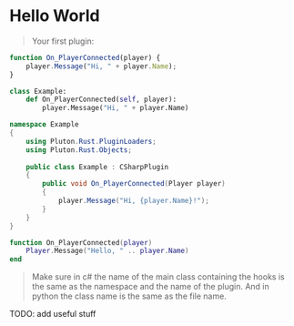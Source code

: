# Hello World

> Your first plugin:

```javascript
function On_PlayerConnected(player) {
    player.Message("Hi, " + player.Name);
}
```

```python
class Example:
    def On_PlayerConnected(self, player):
        player.Message("Hi, " + player.Name)
```

```csharp
namespace Example
{
    using Pluton.Rust.PluginLoaders;
    using Pluton.Rust.Objects;
    
    public class Example : CSharpPlugin
    {
        public void On_PlayerConnected(Player player)
        {
            player.Message("Hi, {player.Name}!");
        }
    }
}
```

```lua
function On_PlayerConnected(player)
    Player.Message("Hello, " .. player.Name)
end
```

> Make sure in c# the name of the main class containing the hooks is the same as the namespace and the name of the plugin. And in python the class name is the same as the file name.

TODO: add useful stuff
